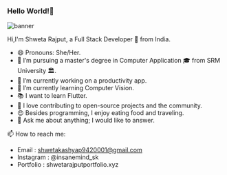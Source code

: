 ### Hello World!👋

![banner](https://github.com/insanemindsk/insanemindsk/assets/60995834/9783f8d4-f684-481b-ad2e-9f27a16d3053)


Hi,I'm Shweta Rajput, a Full Stack Developer 🚀 from India.

- 😄 Pronouns: She/Her.
- 💼 I’m pursuing a master's degree in Computer Application 🎓 from SRM University 🏛.
- 🔭 I’m currently working on a productivity app.
- 🌱 I’m currently learning Computer Vision.
- 📚 I want to learn Flutter.
- 👯 I love contributing to open-source projects and the community.
- 😍 Besides programming, I enjoy eating food and traveling.
- 💬 Ask me about anything; I would like to answer.

📫 How to reach me:

- Email : shwetakashyap9420001@gmail.com
- Instagram : @insanemind_sk
- Portfolio : shwetarajputportfolio.xyz

